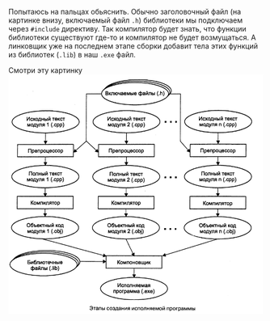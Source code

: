 Попытаюсь на пальцах обьяснить. Обычно заголовочный файл (на картинке внизу, включаемый файл `.h`) библиотеки мы подключаем через `#include` директиву. Так компилятор будет знать, что функции библиотеки существуют где-то и компилятор не будет возмущаться. А линковщик уже на последнем этапе сборки добавит тела этих функций из библиотек (`.lib`) в наш `.exe` файл.

Смотри эту картинку
![Этапы сборки](./Этапы-создания-исполняемой-программы-на-C++.png)
